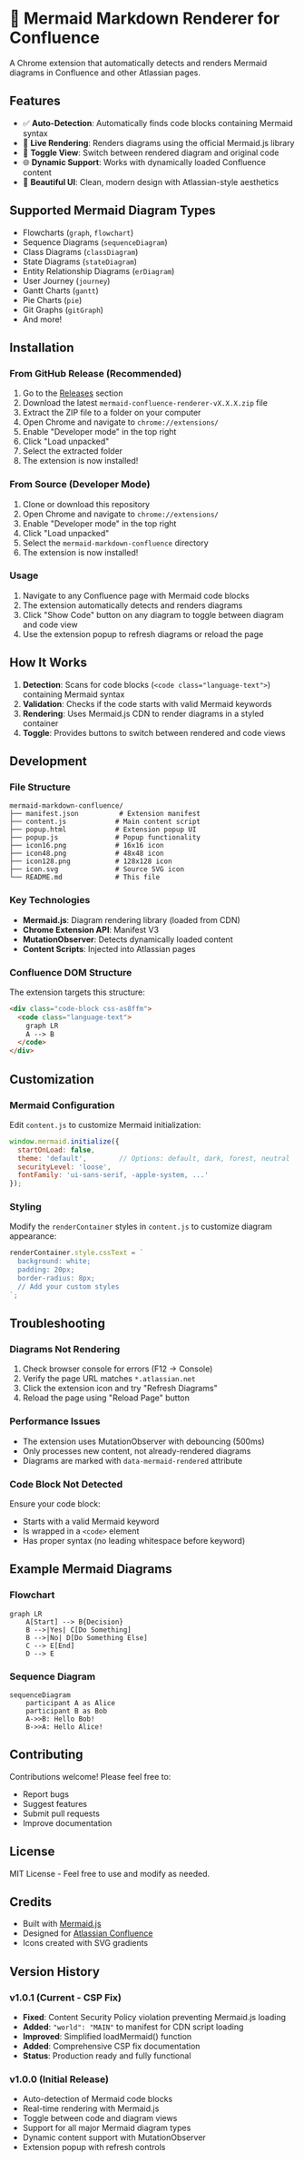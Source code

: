 # 🎨 Mermaid Markdown Renderer for Confluence

A Chrome extension that automatically detects and renders Mermaid diagrams in Confluence and other Atlassian pages.

## Features

- ✅ **Auto-Detection**: Automatically finds code blocks containing Mermaid syntax
- 🎯 **Live Rendering**: Renders diagrams using the official Mermaid.js library
- 🔄 **Toggle View**: Switch between rendered diagram and original code
- 🌐 **Dynamic Support**: Works with dynamically loaded Confluence content
- 🎨 **Beautiful UI**: Clean, modern design with Atlassian-style aesthetics

## Supported Mermaid Diagram Types

- Flowcharts (`graph`, `flowchart`)
- Sequence Diagrams (`sequenceDiagram`)
- Class Diagrams (`classDiagram`)
- State Diagrams (`stateDiagram`)
- Entity Relationship Diagrams (`erDiagram`)
- User Journey (`journey`)
- Gantt Charts (`gantt`)
- Pie Charts (`pie`)
- Git Graphs (`gitGraph`)
- And more!

## Installation

### From GitHub Release (Recommended)

1. Go to the [Releases](https://github.com/Coffelius/mermaid-for-confluence/releases) section
2. Download the latest `mermaid-confluence-renderer-vX.X.X.zip` file
3. Extract the ZIP file to a folder on your computer
4. Open Chrome and navigate to `chrome://extensions/`
5. Enable "Developer mode" in the top right
6. Click "Load unpacked"
7. Select the extracted folder
8. The extension is now installed!

### From Source (Developer Mode)

1. Clone or download this repository
2. Open Chrome and navigate to `chrome://extensions/`
3. Enable "Developer mode" in the top right
4. Click "Load unpacked"
5. Select the `mermaid-markdown-confluence` directory
6. The extension is now installed!

### Usage

1. Navigate to any Confluence page with Mermaid code blocks
2. The extension automatically detects and renders diagrams
3. Click "Show Code" button on any diagram to toggle between diagram and code view
4. Use the extension popup to refresh diagrams or reload the page

## How It Works

1. **Detection**: Scans for code blocks (`<code class="language-text">`) containing Mermaid syntax
2. **Validation**: Checks if the code starts with valid Mermaid keywords
3. **Rendering**: Uses Mermaid.js CDN to render diagrams in a styled container
4. **Toggle**: Provides buttons to switch between rendered and code views

## Development

### File Structure

```
mermaid-markdown-confluence/
├── manifest.json          # Extension manifest
├── content.js            # Main content script
├── popup.html            # Extension popup UI
├── popup.js              # Popup functionality
├── icon16.png            # 16x16 icon
├── icon48.png            # 48x48 icon
├── icon128.png           # 128x128 icon
├── icon.svg              # Source SVG icon
└── README.md             # This file
```

### Key Technologies

- **Mermaid.js**: Diagram rendering library (loaded from CDN)
- **Chrome Extension API**: Manifest V3
- **MutationObserver**: Detects dynamically loaded content
- **Content Scripts**: Injected into Atlassian pages

### Confluence DOM Structure

The extension targets this structure:
```html
<div class="code-block css-as8ffm">
  <code class="language-text">
    graph LR
    A --> B
  </code>
</div>
```

## Customization

### Mermaid Configuration

Edit `content.js` to customize Mermaid initialization:

```javascript
window.mermaid.initialize({
  startOnLoad: false,
  theme: 'default',        // Options: default, dark, forest, neutral
  securityLevel: 'loose',
  fontFamily: 'ui-sans-serif, -apple-system, ...'
});
```

### Styling

Modify the `renderContainer` styles in `content.js` to customize diagram appearance:

```javascript
renderContainer.style.cssText = `
  background: white;
  padding: 20px;
  border-radius: 8px;
  // Add your custom styles
`;
```

## Troubleshooting

### Diagrams Not Rendering

1. Check browser console for errors (F12 → Console)
2. Verify the page URL matches `*.atlassian.net`
3. Click the extension icon and try "Refresh Diagrams"
4. Reload the page using "Reload Page" button

### Performance Issues

- The extension uses MutationObserver with debouncing (500ms)
- Only processes new content, not already-rendered diagrams
- Diagrams are marked with `data-mermaid-rendered` attribute

### Code Block Not Detected

Ensure your code block:
- Starts with a valid Mermaid keyword
- Is wrapped in a `<code>` element
- Has proper syntax (no leading whitespace before keyword)

## Example Mermaid Diagrams

### Flowchart
```
graph LR
    A[Start] --> B{Decision}
    B -->|Yes| C[Do Something]
    B -->|No| D[Do Something Else]
    C --> E[End]
    D --> E
```

### Sequence Diagram
```
sequenceDiagram
    participant A as Alice
    participant B as Bob
    A->>B: Hello Bob!
    B->>A: Hello Alice!
```

## Contributing

Contributions welcome! Please feel free to:
- Report bugs
- Suggest features
- Submit pull requests
- Improve documentation

## License

MIT License - Feel free to use and modify as needed.

## Credits

- Built with [Mermaid.js](https://mermaid.js.org/)
- Designed for [Atlassian Confluence](https://www.atlassian.com/software/confluence)
- Icons created with SVG gradients

## Version History

### v1.0.1 (Current - CSP Fix)
- **Fixed**: Content Security Policy violation preventing Mermaid.js loading
- **Added**: `"world": "MAIN"` to manifest for CDN script loading
- **Improved**: Simplified loadMermaid() function
- **Added**: Comprehensive CSP fix documentation
- **Status**: Production ready and fully functional

### v1.0.0 (Initial Release)
- Auto-detection of Mermaid code blocks
- Real-time rendering with Mermaid.js
- Toggle between code and diagram views
- Support for all major Mermaid diagram types
- Dynamic content support with MutationObserver
- Extension popup with refresh controls
